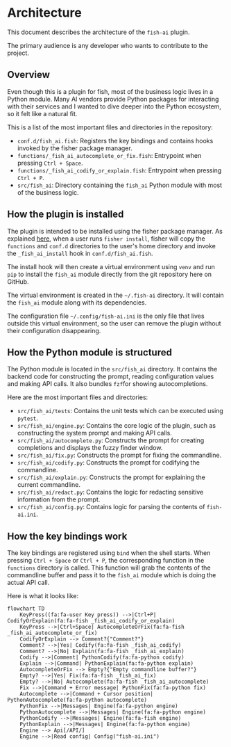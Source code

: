 # Architecture

This document describes the architecture of the `fish-ai` plugin.

The primary audience is any developer who wants to contribute to the
project.

## Overview

Even though this is a plugin for fish, most of the business logic
lives in a Python module. Many AI vendors provide Python packages
for interacting with their services and I wanted to dive deeper
into the Python ecosystem, so it felt like a natural fit.

This is a list of the most important files and directories in the
repository:

- `conf.d/fish_ai.fish`: Registers the key bindings and contains hooks
invoked by the fisher package manager.
- `functions/_fish_ai_autocomplete_or_fix.fish`: Entrypoint when pressing
`Ctrl + Space`.
- `functions/_fish_ai_codify_or_explain.fish`: Entrypoint when pressing
`Ctrl + P`.
- `src/fish_ai`: Directory containing the `fish_ai` Python module with most
of the business logic.

## How the plugin is installed

The plugin is intended to be installed using the fisher package manager.
As explained [here](https://github.com/jorgebucaran/fisher/blob/main/README.md#creating-a-plugin), when a user runs `fisher install`, fisher will copy
the `functions` and `conf.d` directories to the user's home directory and
invoke the `_fish_ai_install` hook in `conf.d/fish_ai.fish`.

The install hook will then create a virtual environment using `venv` and run
`pip` to install the `fish_ai` module directly from the git repository here
on GitHub.

The virtual environment is created in the `~/.fish-ai` directory. It will
contain the `fish_ai` module along with its dependencies.

The configuration file `~/.config/fish-ai.ini` is the only file that lives
outside this virtual environment, so the user can remove the plugin without
their configuration disappearing.

## How the Python module is structured

The Python module is located in the `src/fish_ai` directory. It contains
the backend code for constructing the prompt, reading configuration values
and making API calls. It also bundles `fzf`for showing autocompletions.

Here are the most important files and directories:

- `src/fish_ai/tests`: Contains the unit tests which can be executed
using `pytest`.
- `src/fish_ai/engine.py`: Contains the core logic of the plugin, such as
constructing the system prompt and making API calls.
- `src/fish_ai/autocomplete.py`: Constructs the prompt for creating
completions and displays the fuzzy finder window.
- `src/fish_ai/fix.py`: Constructs the prompt for fixing the commandline.
- `src/fish_ai/codify.py`: Constructs the prompt for codifying the commandline.
- `src/fish_ai/explain.py`: Constructs the prompt for explaining the current
commandline.
- `src/fish_ai/redact.py`: Contains the logic for redacting sensitive information
from the prompt.
- `src/fish_ai/config.py`: Contains logic for parsing the contents of `fish-ai.ini`.

## How the key bindings work

The key bindings are registered using `bind` when the shell starts. When
pressing `Ctrl + Space` or `Ctrl + P`, the corresponding function in
the `functions` directory is called. This function will grab the contents
of the commandline buffer and pass it to the `fish_ai` module which is
doing the actual API call.

Here is what it looks like:

```mermaid
flowchart TD
    KeyPress((fa:fa-user Key press)) -->|Ctrl+P| CodifyOrExplain(fa:fa-fish _fish_ai_codify_or_explain)
    KeyPress -->|Ctrl+Space| AutocompleteOrFix(fa:fa-fish _fish_ai_autocomplete_or_fix)
    CodifyOrExplain --> Comment?{"Comment?"}
    Comment? -->|Yes| Codify(fa:fa-fish _fish_ai_codify)
    Comment? -->|No| Explain(fa:fa-fish _fish_ai_explain)
    Codify -->|Comment| PythonCodify(fa:fa-python codify)
    Explain -->|Command| PythonExplain(fa:fa-python explain)
    AutocompleteOrFix --> Empty?{"Empty commandline buffer?"}
    Empty? -->|Yes| Fix(fa:fa-fish _fish_ai_fix)
    Empty? -->|No| Autocomplete(fa:fa-fish _fish_ai_autocomplete)
    Fix -->|Command + Error message| PythonFix(fa:fa-python fix)
    Autocomplete -->|Command + Cursor position| PythonAutocomplete(fa:fa-python autocomplete)
    PythonFix -->|Messages| Engine(fa:fa-python engine)
    PythonAutocomplete -->|Messages| Engine(fa:fa-python engine)
    PythonCodify -->|Messages| Engine(fa:fa-fish engine)
    PythonExplain -->|Messages| Engine(fa:fa-python engine)
    Engine --> Api[/API/]
    Engine -->|Read config| Config("fish-ai.ini")
```
